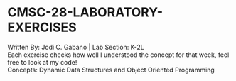 # CMSC-28-LABORATORY-EXERCISES
Written By: Jodi C. Gabano | Lab Section: K-2L  
Each exercise checks how well I understood the concept for that week, feel free to look at my code!  
Concepts: Dynamic Data Structures and Object Oriented Programming
